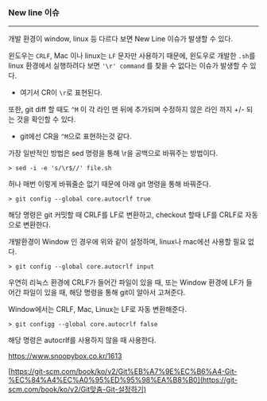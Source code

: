 ### New line 이슈

<hr>


개발 환경이 window, linux 등 다르다 보면 New Line 이슈가 발생할 수 있다.

윈도우는 `CRLF`, Mac 이나 linux는 `LF` 문자만 사용하기 때문에, 윈도우로 개발한 `.sh`를 linux 환경에서 실행하려다 보면 `'\r' command` 를 찾을 수 없다는 이슈가 발생할 수 있다.

- 여기서 CR이 `\r`로 표현된다.

또한, git diff 할 때도 `^M` 이 각 라인 맨 뒤에 추가되며 수정하지 않은 라인 까지 +/- 되는 것을 확인할 수 있다.

- git에선 CR을 `^M`으로 표현하는것 같다.



가장 일반적인 방법은 sed 명령을 통해 \r을 공백으로 바꿔주는 방법이다.

```
> sed -i -e 's/\r$//' file.sh
```



허나 매번 이렇게 바꿔줄순 없기 때문에 아래 git 명령을 통해 바꿔준다.

```
> git config --global core.autocrlf true
```

해당 명령은 git 커밋할 때 CRLF를 LF로 변환하고, checkout 할때 LF를 CRLF로 자동으로 변환한다.

개발환경이 Window 인 경우에 위와 같이 설정하며, linux나 mac에선 사용할 필요 없다.



```
> git config --global core.autocrlf input
```

우연히 리눅스 환경에 CRLF가 들어간 파일이 있을 때, 또는 Window 환경에 LF가 들어간 파일이 있을 때, 해당 명령을 통해 git이 알아서 고쳐준다.

Window에서는 CRLF, Mac, Linux는 LF로 자동 변환해준다.



```
> git configg --global core.autocrlf false
```

해당 명령은 autocrlf를 사용하지 않을 때 사용한다.



https://www.snoopybox.co.kr/1613

[https://git-scm.com/book/ko/v2/Git%EB%A7%9E%EC%B6%A4-Git-%EC%84%A4%EC%A0%95%ED%95%98%EA%B8%B0](https://git-scm.com/book/ko/v2/Git맞춤-Git-설정하기)